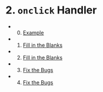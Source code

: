 # 2. `onclick` Handler

- 0. [Example](./0-example.html)
- 1. [Fill in the Blanks](./1-fill-in-the-blanks.html)
- 2. [Fill in the Blanks](./2-fill-in-the-blanks.html)
- 3. [Fix the Bugs](./3-fix-the-bugs.html)
- 4. [Fix the Bugs](./4-fix-the-bugs.html)
